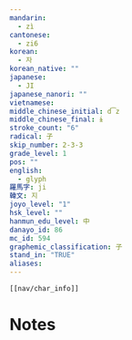 ```yaml
---
mandarin:
  - zì
cantonese:
  - zi6
korean:
  - 자
korean_native: ""
japanese:
  - JI
japanese_nanori: ""
vietnamese:
middle_chinese_initial: d͡z
middle_chinese_final: ɨ
stroke_count: "6"
radical: 子
skip_number: 2-3-3
grade_level: 1
pos: ""
english:
  - glyph
羅馬字: ji
韓文: 지
joyo_level: "1"
hsk_level: ""
hanmun_edu_level: 中
danayo_id: 86
mc_id: 594
graphemic_classification: 子
stand_in: "TRUE"
aliases:
---
```

```meta-bind-embed
[[nav/char_info]]
```

# Notes
